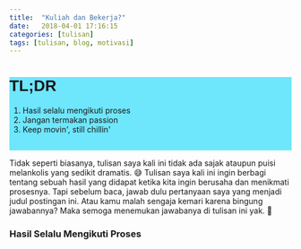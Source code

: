 ```yaml
---
title:  "Kuliah dan Bekerja?"
date:   2018-04-01 17:16:15
categories: [tulisan]
tags: [tulisan, blog, motivasi]
---
```


<div style="background-color: #6ee6fc;padding-bottom:15px">
    <h1 style="font-family: sans-serif;margin-left: 15px 0 25px"><strong>TL;DR</strong></h1>
    <ol>
        <li>Hasil selalu mengikuti proses</li>
        <li>Jangan termakan passion</li>
        <li>Keep movin', still chillin'</li>
    </ol>
</div>

Tidak seperti biasanya, tulisan saya kali ini tidak ada sajak ataupun puisi melankolis yang sedikit dramatis. :sweat_smile:
Tulisan saya kali ini ingin berbagi tentang sebuah hasil yang didapat ketika kita ingin berusaha dan menikmati prosesnya. Tapi sebelum baca, jawab dulu pertanyaan saya yang menjadi judul postingan ini. Atau kamu malah sengaja kemari karena bingung jawabannya? Maka semoga menemukan jawabanya di tulisan ini yak. :slightly_smiling_face:

### Hasil Selalu Mengikuti Proses
